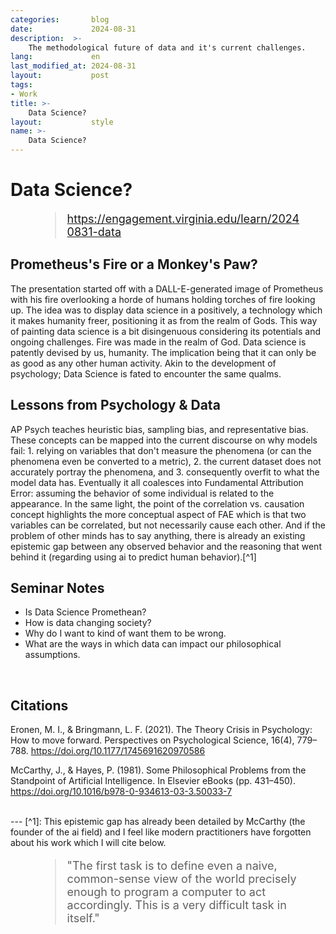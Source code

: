 ```yaml
---
categories:       blog
date:             2024-08-31
description:  >-
    The methodological future of data and it's current challenges.
lang:             en
last_modified_at: 2024-08-31
layout:           post
tags:
- Work
title: >-
    Data Science?
layout:           style
name: >-
    Data Science?
---
```


# Data Science?

<figure class="container-lg" style="padding: 0;">
    <blockquote class="blockquote" style="font-size: 18px;">
    <a href="https://engagement.virginia.edu/learn/20240831-data">https://engagement.virginia.edu/learn/20240831-data</a>
    </blockquote>
</figure>

## Prometheus's Fire or a Monkey's Paw? 

The presentation started off with a DALL-E-generated image of Prometheus with his fire overlooking a horde of humans holding torches of fire looking up. The idea was to display data science in a positively, a technology which it makes humanity freer, positioning it as from the realm of Gods. This way of painting data science is a bit disingenuous considering its potentials and ongoing challenges. Fire was made in the realm of God. Data science is patently devised by us, humanity. The implication being that it can only be as good as any other human activity. Akin to the development of psychology; Data Science is fated to encounter the same qualms. 

## Lessons from Psychology & Data

AP Psych teaches heuristic bias, sampling bias, and representative bias. These concepts can be mapped into the current discourse on why models fail: 1. relying on variables that don't measure the phenomena (or can the phenomena even be converted to a metric), 2. the current dataset does not accurately portray the phenomena, and 3. consequently overfit to what the model data has. Eventually it all coalesces into Fundamental Attribution Error: assuming the behavior of some individual is related to the appearance. In the same light, the point of the correlation vs. causation concept highlights the more conceptual aspect of FAE which is that two variables can be correlated, but not necessarily cause each other. And if the problem of other minds has to say anything, there is already an existing epistemic gap between any observed behavior and the reasoning that went behind it (regarding using ai to predict human behavior).[^1]

## Seminar Notes

- Is Data Science Promethean?
- How is data changing society?
- Why do I want to kind of want them to be wrong.
- What are the ways in which data can impact our philosophical assumptions.

<br/>

## Citations

Eronen, M. I., & Bringmann, L. F. (2021). The Theory Crisis in Psychology: How to move forward. Perspectives on Psychological Science, 16(4), 779–788. https://doi.org/10.1177/1745691620970586

McCarthy, J., & Hayes, P. (1981). Some Philosophical Problems from the Standpoint of Artificial Intelligence. In Elsevier eBooks (pp. 431–450). https://doi.org/10.1016/b978-0-934613-03-3.50033-7

<br/>
---
[^1]: This epistemic gap has already been detailed by McCarthy (the founder of the ai field) and I feel like modern practitioners have forgotten about his work which I will cite below.

<figure class="container-lg" style="padding: 0;">
    <blockquote class="blockquote" style="font-size: 18px;">
    <p>"The first task is to define even a naive, common-sense view of the world precisely enough to program a computer to act accordingly. This is a very difficult task in itself."</p>
    </blockquote>
</figure>
